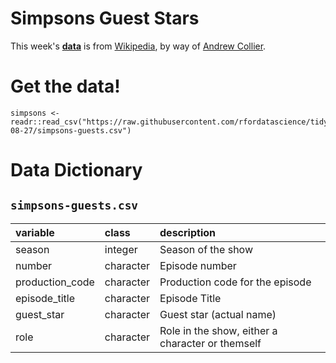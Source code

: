 # Simpsons Guest Stars

This week's [**data**](simpsons-guests.csv) is from [Wikipedia](https://en.wikipedia.org/wiki/List_of_The_Simpsons_guest_stars_(seasons_1%E2%80%9320)), by way of [Andrew Collier](https://github.com/rfordatascience/tidytuesday/issues/103).


# Get the data!

```
simpsons <- readr::read_csv("https://raw.githubusercontent.com/rfordatascience/tidytuesday/master/data/2019/2019-08-27/simpsons-guests.csv")

```

# Data Dictionary

## `simpsons-guests.csv`

|variable        |class     |description |
|:---------------|:---------|:-----------|
|season          | integer | Season of the show |
|number          | character | Episode number |
|production_code |character | Production code for the episode |
|episode_title   |character | Episode Title |
|guest_star      |character | Guest star (actual name) |
|role            |character | Role in the show, either a character or themself |